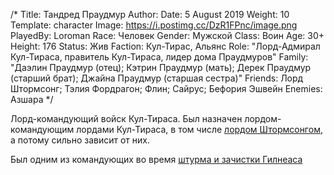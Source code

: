 /*
Title: Тандред Праудмур
Author:
Date: 5 August 2019
Weight: 10
Template: character
Image: https://i.postimg.cc/DzR1FPnc/image.png
PlayedBy: Loroman
Race: Человек
Gender: Мужской
Class: Воин
Age: 30+
Height: 176
Status: Жив
Faction: Кул-Тирас, Альянс
Role: "Лорд-Адмирал Кул-Тираса, правитель Кул-Тираса, лидер дома Праудмуров"
Family: "Даэлин Праудмур (отец); Кэтрин Праудмур (мать); Дерек Праудмур (старший брат); Джайна Праудмур (старшая сестра)"
Friends: Лорд Штормсонг; Тэлия Фордрагон; Флин; Сайрус; Бефория Эшвейн
Enemies: Азшара
*/

Лорд-командующий войск Кул-Тираса. Был назначен лордом-командующим лордами Кул-Тираса, в том числе [лордом Штормсонгом](/characters/lord-stormsong), а потому сильно зависит от них.

Был одним из командующих во время [штурма и зачистки Гилнеаса](/events/gilneas-assault)